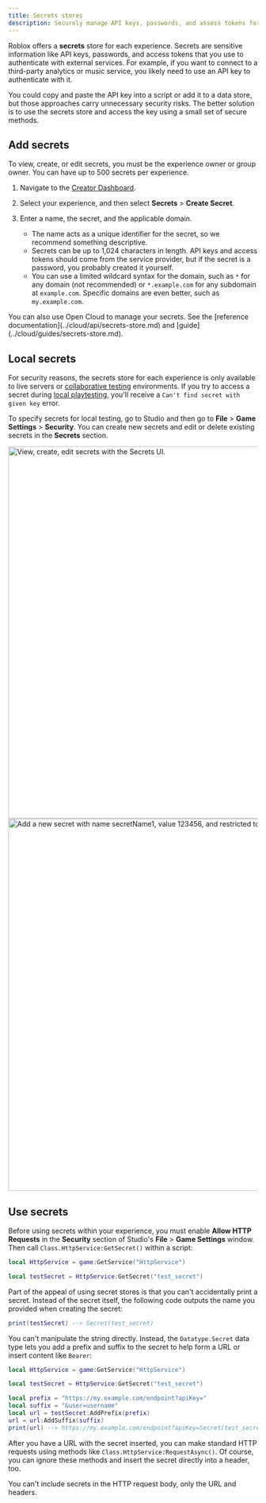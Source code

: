 ```yaml
---
title: Secrets stores
description: Securely manage API keys, passwords, and assess tokens for third-party services with your experience's secrets store.
---
```


Roblox offers a **secrets** store for each experience. Secrets are sensitive information like API keys, passwords, and access tokens that you use to authenticate with external services. For example, if you want to connect to a third-party analytics or music service, you likely need to use an API key to authenticate with it.

You could copy and paste the API key into a script or add it to a data store, but those approaches carry unnecessary security risks. The better solution is to use the secrets store and access the key using a small set of secure methods.

## Add secrets

To view, create, or edit secrets, you must be the experience owner or group owner. You can have up to 500 secrets per experience.

1. Navigate to the [Creator Dashboard](https://create.roblox.com/dashboard/creations).
2. Select your experience, and then select **Secrets** > **Create Secret**.
3. Enter a name, the secret, and the applicable domain.

   - The name acts as a unique identifier for the secret, so we recommend something descriptive.
   - Secrets can be up to 1,024 characters in length. API keys and access tokens should come from the service provider, but if the secret is a password, you probably created it yourself.
   - You can use a limited wildcard syntax for the domain, such as `*` for any domain (not recommended) or `*.example.com` for any subdomain at `example.com`. Specific domains are even better, such as `my.example.com`.

<Alert severity="success">
You can also use Open Cloud to manage your secrets. See the [reference documentation](../cloud/api/secrets-store.md) and [guide](../cloud/guides/secrets-store.md).
</Alert>

## Local secrets

For security reasons, the secrets store for each experience is only available to live servers or [collaborative testing](../studio/testing-modes.md#collaborative-testing) environments. If you try to access a secret during [local playtesting](../studio/testing-modes.md#playtesting), you'll receive a `Can't find secret with given key` error.

To specify secrets for local testing, go to Studio and then go to **File** > **Game Settings** > **Security**. You can create new secrets and edit or delete existing secrets in the **Secrets** section.

<img src="../assets/data/secrets-store/LocalSecrets.png" width="750px" alt="View, create, edit secrets with the Secrets UI."/>

<img src="../assets/data/secrets-store/LocalSecrets_Edit.png" width="750px" alt="Add a new secret with name secretName1, value 123456, and restricted to domain *.example.com."/>

## Use secrets

Before using secrets within your experience, you must enable **Allow HTTP Requests** in the **Security** section of Studio's **File** > **Game Settings** window. Then call `Class.HttpService:GetSecret()` within a script:

```lua
local HttpService = game:GetService("HttpService")

local testSecret = HttpService:GetSecret("test_secret")
```

Part of the appeal of using secret stores is that you can't accidentally print a secret. Instead of the secret itself, the following code outputs the name you provided when creating the secret:

```lua
print(testSecret) --> Secret(test_secret)
```

You can't manipulate the string directly. Instead, the `Datatype.Secret` data type lets you add a prefix and suffix to the secret to help form a URL or insert content like `Bearer`:

```lua
local HttpService = game:GetService("HttpService")

local testSecret = HttpService:GetSecret("test_secret")

local prefix = "https://my.example.com/endpoint?apiKey="
local suffix = "&user=username"
local url = testSecret:AddPrefix(prefix)
url = url:AddSuffix(suffix)
print(url) --> https://my.example.com/endpoint?apiKey=Secret(test_secret)&user=username
```

After you have a URL with the secret inserted, you can make standard HTTP requests using methods like `Class.HttpService:RequestAsync()`. Of course, you can ignore these methods and insert the secret directly into a header, too.

<Alert severity="info">
You can't include secrets in the HTTP request body, only the URL and headers.
</Alert>
